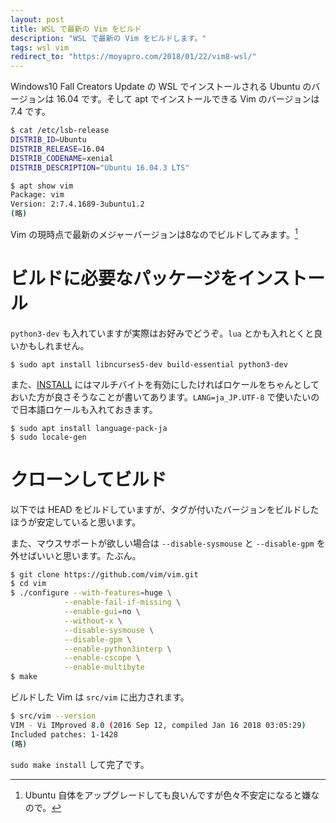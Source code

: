 ```yaml
---
layout: post
title: WSL で最新の Vim をビルド
description: "WSL で最新の Vim をビルドします。"
tags: wsl vim
redirect_to: "https://moyapro.com/2018/01/22/vim8-wsl/"
---
```


Windows10 Fall Creators Update の WSL でインストールされる Ubuntu のバージョンは 16.04 です。そして apt でインストールできる Vim のバージョンは 7.4 です。

```bash
$ cat /etc/lsb-release
DISTRIB_ID=Ubuntu
DISTRIB_RELEASE=16.04
DISTRIB_CODENAME=xenial
DISTRIB_DESCRIPTION="Ubuntu 16.04.3 LTS"

$ apt show vim
Package: vim
Version: 2:7.4.1689-3ubuntu1.2
(略)
```

Vim の現時点で最新のメジャーバージョンは8なのでビルドしてみます。[^1]

[^1]: Ubuntu 自体をアップグレードしても良いんですが色々不安定になると嫌なので。

# ビルドに必要なパッケージをインストール

`python3-dev` も入れていますが実際はお好みでどうぞ。`lua` とかも入れとくと良いかもしれません。

```
$ sudo apt install libncurses5-dev build-essential python3-dev
```

また、[INSTALL](https://github.com/vim/vim/blob/master/src/INSTALL) にはマルチバイトを有効にしたければロケールをちゃんとしておいた方が良さそうなことが書いてあります。`LANG=ja_JP.UTF-8` で使いたいので日本語ロケールも入れておきます。

```
$ sudo apt install language-pack-ja
$ sudo locale-gen
```

# クローンしてビルド

以下では HEAD をビルドしていますが、タグが付いたバージョンをビルドしたほうが安定していると思います。

また、マウスサポートが欲しい場合は `--disable-sysmouse` と `--disable-gpm` を外せばいいと思います。たぶん。

```bash
$ git clone https://github.com/vim/vim.git
$ cd vim
$ ./configure --with-features=huge \
            --enable-fail-if-missing \
            --enable-gui=no \
            --without-x \
            --disable-sysmouse \
            --disable-gpm \
            --enable-python3interp \
            --enable-cscope \
            --enable-multibyte
$ make
```

ビルドした Vim は `src/vim` に出力されます。

```bash
$ src/vim --version
VIM - Vi IMproved 8.0 (2016 Sep 12, compiled Jan 16 2018 03:05:29)
Included patches: 1-1428
(略)
```

`sudo make install` して完了です。


